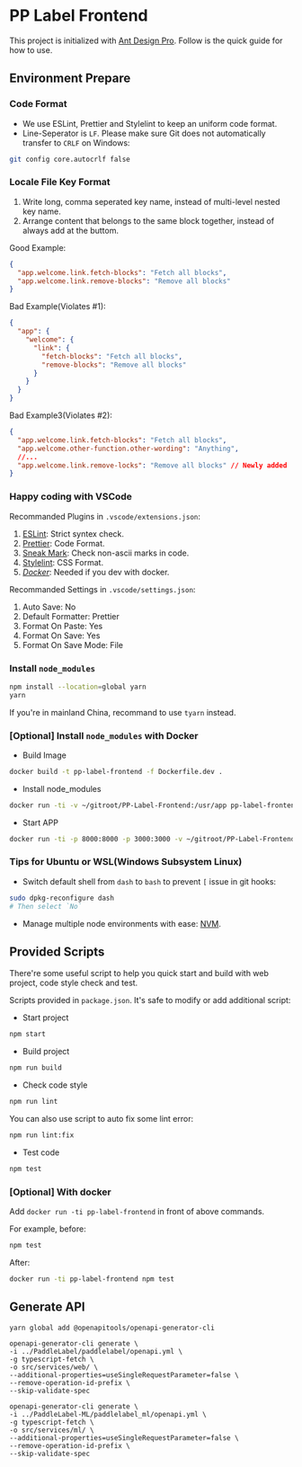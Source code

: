 # PP Label Frontend

This project is initialized with [Ant Design Pro](https://pro.ant.design). Follow is the quick guide for how to use.

## Environment Prepare

### Code Format

- We use ESLint, Prettier and Stylelint to keep an uniform code format.
- Line-Seperator is `LF`. Please make sure Git does not automatically transfer to `CRLF` on Windows:

```bash
git config core.autocrlf false
```

### Locale File Key Format

1. Write long, comma seperated key name, instead of multi-level nested key name.
2. Arrange content that belongs to the same block together, instead of always add at the buttom.

Good Example:

```json
{
  "app.welcome.link.fetch-blocks": "Fetch all blocks",
  "app.welcome.link.remove-blocks": "Remove all blocks"
}
```

Bad Example(Violates #1):

```json
{
  "app": {
    "welcome": {
      "link": {
        "fetch-blocks": "Fetch all blocks",
        "remove-blocks": "Remove all blocks"
      }
    }
  }
}
```

Bad Example3(Violates #2):

```json
{
  "app.welcome.link.fetch-blocks": "Fetch all blocks",
  "app.welcome.other-function.other-wording": "Anything",
  //...
  "app.welcome.link.remove-locks": "Remove all blocks" // Newly added
}
```

### Happy coding with VSCode

Recommanded Plugins in `.vscode/extensions.json`:

1. [ESLint](dbaeumer.vscode-eslint): Strict syntex check.
1. [Prettier](esbenp.prettier-vscode): Code Format.
1. [Sneak Mark](wangzy.sneak-mark): Check non-ascii marks in code.
1. [Stylelint](stylelint.vscode-stylelint): CSS Format.
1. [_Docker_](ms-azuretools.vscode-docker): Needed if you dev with docker.

Recommanded Settings in `.vscode/settings.json`:

1. Auto Save: No
1. Default Formatter: Prettier
1. Format On Paste: Yes
1. Format On Save: Yes
1. Format On Save Mode: File

### Install `node_modules`

```bash
npm install --location=global yarn
yarn
```

If you're in mainland China, recommand to use `tyarn` instead.

### [Optional] Install `node_modules` with Docker

- Build Image

```bash
docker build -t pp-label-frontend -f Dockerfile.dev .
```

- Install node_modules

```bash
docker run -ti -v ~/gitroot/PP-Label-Frontend:/usr/app pp-label-frontend yarn
```

- Start APP

```bash
docker run -ti -p 8000:8000 -p 3000:3000 -v ~/gitroot/PP-Label-Frontend:/usr/app pp-label-frontend --name pp-label-frontend
```

### Tips for Ubuntu or WSL(Windows Subsystem Linux)

- Switch default shell from `dash` to `bash` to prevent `[` issue in git hooks:

```bash
sudo dpkg-reconfigure dash
# Then select `No`
```

- Manage multiple node environments with ease: [NVM](https://github.com/nvm-sh/nvm).

## Provided Scripts

There're some useful script to help you quick start and build with web project, code style check and test.

Scripts provided in `package.json`. It's safe to modify or add additional script:

- Start project

```bash
npm start
```

- Build project

```bash
npm run build
```

- Check code style

```bash
npm run lint
```

You can also use script to auto fix some lint error:

```bash
npm run lint:fix
```

- Test code

```bash
npm test
```

### [Optional] With docker

Add `docker run -ti pp-label-frontend` in front of above commands.

For example, before:

```bash
npm test
```

After:

```bash
docker run -ti pp-label-frontend npm test
```

## Generate API

```shell
yarn global add @openapitools/openapi-generator-cli
```

```shell
openapi-generator-cli generate \
-i ../PaddleLabel/paddlelabel/openapi.yml \
-g typescript-fetch \
-o src/services/web/ \
--additional-properties=useSingleRequestParameter=false \
--remove-operation-id-prefix \
--skip-validate-spec

openapi-generator-cli generate \
-i ../PaddleLabel-ML/paddlelabel_ml/openapi.yml \
-g typescript-fetch \
-o src/services/ml/ \
--additional-properties=useSingleRequestParameter=false \
--remove-operation-id-prefix \
--skip-validate-spec

```
